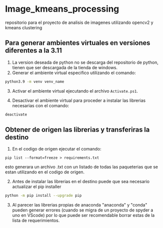 # Image_kmeans_processing

repositorio para el proyecto de analisis de imagenes utilizando opencv2 y kmeans clustering

## Para generar ambientes virtuales en versiones diferentes a la 3.11

1. La version deseada de python no se descarga del repositorio de python, tienen que ser descargada de la tienda de windows.
2. Generar el ambiente virtual especifico utilizando el comando:

```bash
python3.9 -m venv venv_name
```

3. Activar el ambiente virtual ejecutando el archivo `Activate.ps1`.

4. Desactivar el ambiente virtual para proceder a instalar las librerias necesarias con el comando:

 ```bash
 deactivate
 ```

## Obtener de origen las librerias y transferiras la destino

1. En el codigo de origen ejecutar el comando: 

```python3
pip list --format=freeze > requirements.txt
```

esto generara un archivo .txt con un listado de todas las paqueterias que se estan utilizando en el codigo de origen.

2. Antes de instalar las librerias en el destino puede que sea necesario actualizar el pip installer

```bash
python -m pip install --upgrade pip
```

3. Al parecer las librerias propias de anaconda "anaconda" y "conda" pueden generar errores (cuando se migra de un proyecto de spyder a uno en VScode) por lo que puede ser recomendable borrar estas de la lista de requerimientos.
